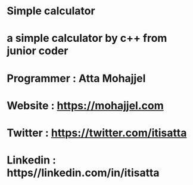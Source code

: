 # Simple calculator
# a simple calculator by c++ from junior coder
# Programmer : Atta Mohajjel 
# Website : https://mohajjel.com
# Twitter : https://twitter.com/itisatta
# Linkedin : https//linkedin.com/in/itisatta
